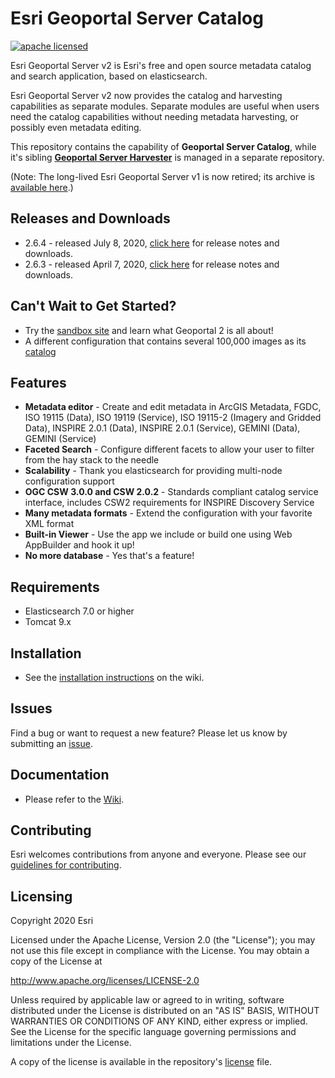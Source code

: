 # Esri Geoportal Server Catalog

[![apache licensed](https://img.shields.io/badge/license-Apache%202.0-orange.svg?style=flat-square)](https://raw.githubusercontent.com/Esri/geoportal-server-catalog/master/LICENSE.txt)

Esri Geoportal Server v2 is Esri's free and open source metadata catalog and search application, based on elasticsearch. 

Esri Geoportal Server v2 now provides the catalog and harvesting capabilities as separate modules. Separate modules are useful when users need the catalog capabilities without needing metadata harvesting, or possibly even metadata editing.

This repository contains the capability of **Geoportal Server Catalog**, while it's sibling **[Geoportal Server Harvester](https://github.com/ArcGIS/geoportal-server-harvester)** is managed in a separate repository.

(Note: The long-lived Esri Geoportal Server v1 is now retired; its archive is [available here](https://github.com/Esri/geoportal-server).)

## Releases and Downloads
- 2.6.4 - released July 8, 2020, [click here](https://github.com/Esri/geoportal-server-catalog/wiki) for release notes and downloads.
- 2.6.3 - released April 7, 2020, [click here](https://github.com/Esri/geoportal-server-catalog/wiki) for release notes and downloads.

## Can't Wait to Get Started?
- Try the [sandbox site](http://gptogc.esri.com/geoportal2) and learn what Geoportal 2 is all about!
- A different configuration that contains several 100,000 images as its [catalog](https://geoss.esri.com/imagecatalog)

## Features
* **Metadata editor** - Create and edit metadata in ArcGIS Metadata, FGDC, ISO 19115 (Data), ISO 19119 (Service), ISO 19115-2 (Imagery and Gridded Data), INSPIRE 2.0.1 (Data), INSPIRE 2.0.1 (Service), GEMINI (Data), GEMINI (Service)
* **Faceted Search** - Configure different facets to allow your user to filter from the hay stack to the needle
* **Scalability** - Thank you elasticsearch for providing multi-node configuration support
* **OGC CSW 3.0.0 and CSW 2.0.2** - Standards compliant catalog service interface, includes CSW2 requirements for INSPIRE Discovery Service
* **Many metadata formats** - Extend the configuration with your favorite XML format
* **Built-in Viewer** - Use the app we include or build one using Web AppBuilder and hook it up!
* **No more database** - Yes that's a feature!

## Requirements

* Elasticsearch 7.0 or higher
* Tomcat 9.x

## Installation
- See the [installation instructions](https://github.com/Esri/geoportal-server-catalog/wiki/Installation) on the wiki.

## Issues

Find a bug or want to request a new feature?  Please let us know by submitting an [issue](https://github.com/ArcGIS/geoportal-server-catalog/issues).

## Documentation
- Please refer to the [Wiki](https://github.com/ArcGIS/geoportal-server-catalog/wiki).


## Contributing

Esri welcomes contributions from anyone and everyone. Please see our [guidelines for contributing](https://github.com/esri/contributing).


## Licensing
Copyright 2020 Esri

Licensed under the Apache License, Version 2.0 (the "License");
you may not use this file except in compliance with the License.
You may obtain a copy of the License at

   http://www.apache.org/licenses/LICENSE-2.0

Unless required by applicable law or agreed to in writing, software
distributed under the License is distributed on an "AS IS" BASIS,
WITHOUT WARRANTIES OR CONDITIONS OF ANY KIND, either express or implied.
See the License for the specific language governing permissions and
limitations under the License.

A copy of the license is available in the repository's [license](https://github.com/ArcGIS/geoportal-server-catalog/blob/master/LICENSE.txt) file.


